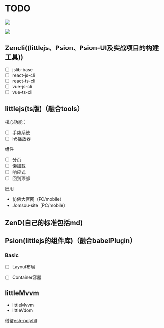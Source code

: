 # TODO

![](https://ws1.sinaimg.cn/mw690/005Pf0eLgy1fv8c49d4tpj30ij0eg74g.jpg)

![](https://ws1.sinaimg.cn/mw690/005Pf0eLgy1fv9ebsijytj30sv0s6jsj.jpg)

## Zencli((littlejs、Psion、Psion-UI及实战项目的构建工具))
- [ ] jslib-base
- [ ] react-js-cli
- [ ] react-ts-cli
- [ ] vue-js-cli
- [ ] vue-ts-cli

## littlejs(ts版)（融合tools）

核心功能：
- [ ] 手势系统
- [ ] h5播放器

组件
- [ ] 分页
- [ ] 懒加载
- [ ] 响应式
- [ ] 回到顶部

应用
- 仿佛大官网（PC/mobile）
- Jomsou-site（PC/mobile）

## ZenD(自己的标准包括md)

## Psion(littlejs的组件库)（融合babelPlugin）
### Basic
- [ ] Layout布局
- [ ] Container容器


## littleMvvm
- littleMvvm
- littleVdom

借鉴[es5-polyfill](https://github.com/o2team/es5-polyfill)